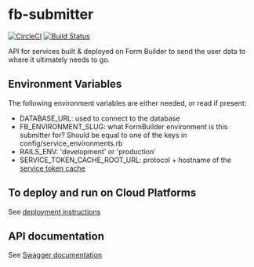 # fb-submitter
[![CircleCI](https://circleci.com/gh/ministryofjustice/fb-submitter/tree/master.svg?style=svg)](https://circleci.com/gh/ministryofjustice/fb-submitter/tree/master)
[![Build Status](https://travis-ci.org/ministryofjustice/fb-submitter.svg?branch=master)](https://travis-ci.org/ministryofjustice/fb-submitter)

API for services built &amp; deployed on Form Builder to send the user data to
where it ultimately needs to go.

## Environment Variables

The following environment variables are either needed, or read if present:

* DATABASE_URL: used to connect to the database
* FB_ENVIRONMENT_SLUG: what FormBuilder environment is this submitter for?
  Should be equal to one of the keys in config/service_environments.rb
* RAILS_ENV: 'development' or 'production'
* SERVICE_TOKEN_CACHE_ROOT_URL: protocol + hostname of the
  [service token cache](https://github.com/ministryofjustice/fb-service-token-cache)

## To deploy and run on Cloud Platforms

See [deployment instructions](DEPLOY.md)

## API documentation

See [Swagger documentation](https://ministryofjustice.github.io/fb-submitter)
